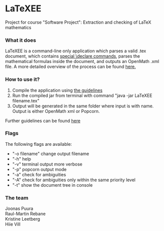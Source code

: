# LaTeXEE
Project for course "Software Project": Extraction and checking of LaTeX mathematics

### What it does  

LaTeXEE is a command-line only application which parses a valid .tex document, which contains [special \declare commands](https://github.com/Abercus/LaTeXEE/wiki/Declaration-language), parses the mathematical formulas inside the document, and outputs an OpenMath .xml file. A more detailed overview of the process can be found [here.](https://github.com/Abercus/LaTeXEE/wiki/Parsing-process-specification)

### How to use it?

1. Compile the application using [the guidelines](https://github.com/Abercus/LaTeXEE/wiki/Building-project)
2. Run the compiled jar from terminal with command "java -jar LaTeXEE filename.tex"
3. Output will be generated in the same folder where input is with name. Output is either OpenMath xml or Popcorn.

Further guidelines can be found [here](https://github.com/Abercus/LaTeXEE/wiki/Jar-Readme)


### Flags

The following flags are available:

* "-o filename" change output filename
* "-h" help
* "-v" terminal output more verbose
* "-p" popcorn output mode
* "-a" check for ambiguities
* "-A" check for ambiguities only within the same priority level
* "-t" show the document tree in console

### The team  

Joonas Puura  
Raul-Martin Rebane  
Kristine Leetberg  
Hiie Vill  
